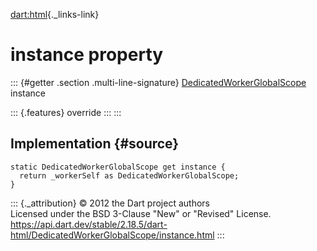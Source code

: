 [dart:html](../../dart-html/dart-html-library){._links-link}

instance property
=================

::: {#getter .section .multi-line-signature}
[DedicatedWorkerGlobalScope](../dedicatedworkerglobalscope-class)
instance

::: {.features}
override
:::
:::

Implementation {#source}
--------------

``` {.language-dart data-language="dart"}
static DedicatedWorkerGlobalScope get instance {
  return _workerSelf as DedicatedWorkerGlobalScope;
}
```

::: {._attribution}
© 2012 the Dart project authors\
Licensed under the BSD 3-Clause \"New\" or \"Revised\" License.\
<https://api.dart.dev/stable/2.18.5/dart-html/DedicatedWorkerGlobalScope/instance.html>
:::
